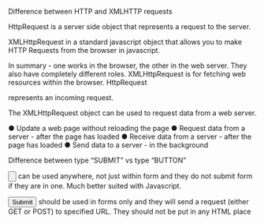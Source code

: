 Difference between HTTP and XMLHTTP requests

HttpRequest is a server side object that represents a request to the server.

XMLHttpRequest in a standard javascript object that allows you to make HTTP Requests from the
browser in javascript.

In summary - one works in the browser, the other in the web server. They also have completely
different roles. XMLHttpRequest is for fetching web resources within the browser. HttpRequest

represents an incoming request.

The XMLHttpRequest object can be used to request data from a web server.

● Update a web page without reloading the page
● Request data from a server - after the page has loaded
● Receive data from a server - after the page has loaded
● Send data to a server - in the background

Difference between type “SUBMIT” vs type “BUTTON”

<input type="button"> can be used anywhere, not just within form and they do not submit form if
they are in one. Much better suited with Javascript.

<input type="submit"> should be used in forms only and they will send a request (either GET or
POST) to specified URL. They should not be put in any HTML place
